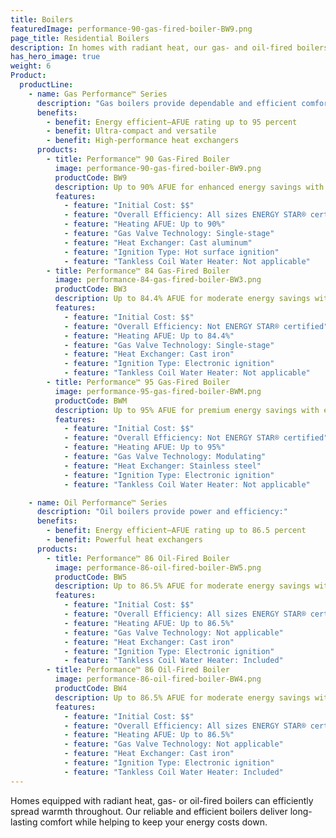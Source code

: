 ```yaml
---
title: Boilers
featuredImage: performance-90-gas-fired-boiler-BW9.png
page_title: Residential Boilers
description: In homes with radiant heat, our gas- and oil-fired boilers efficiently power your system and spread warmth. Find a boiler today.
has_hero_image: true
weight: 6
Product:
  productLine:
    - name: Gas Performance™ Series
      description: "Gas boilers provide dependable and efficient comfort:"
      benefits:
        - benefit: Energy efficient—AFUE rating up to 95 percent
        - benefit: Ultra-compact and versatile
        - benefit: High-performance heat exchangers
      products:
        - title: Performance™ 90 Gas-Fired Boiler
          image: performance-90-gas-fired-boiler-BW9.png
          productCode: BW9
          description: Up to 90% AFUE for enhanced energy savings with standard comfort features.
          features:
            - feature: "Initial Cost: $$"
            - feature: "Overall Efficiency: All sizes ENERGY STAR® certified"
            - feature: "Heating AFUE: Up to 90%"
            - feature: "Gas Valve Technology: Single-stage"
            - feature: "Heat Exchanger: Cast aluminum"
            - feature: "Ignition Type: Hot surface ignition"
            - feature: "Tankless Coil Water Heater: Not applicable"
        - title: Performance™ 84 Gas-Fired Boiler
          image: performance-84-gas-fired-boiler-BW3.png
          productCode: BW3
          description: Up to 84.4% AFUE for moderate energy savings with standard comfort features.
          features:
            - feature: "Initial Cost: $$"
            - feature: "Overall Efficiency: Not ENERGY STAR® certified"
            - feature: "Heating AFUE: Up to 84.4%"
            - feature: "Gas Valve Technology: Single-stage"
            - feature: "Heat Exchanger: Cast iron"
            - feature: "Ignition Type: Electronic ignition"
            - feature: "Tankless Coil Water Heater: Not applicable"
        - title: Performance™ 95 Gas-Fired Boiler
          image: performance-95-gas-fired-boiler-BWM.png
          productCode: BWM
          description: Up to 95% AFUE for premium energy savings with enhanced comfort features.
          features:
            - feature: "Initial Cost: $$"
            - feature: "Overall Efficiency: Not ENERGY STAR® certified"
            - feature: "Heating AFUE: Up to 95%"
            - feature: "Gas Valve Technology: Modulating"
            - feature: "Heat Exchanger: Stainless steel"
            - feature: "Ignition Type: Electronic ignition"
            - feature: "Tankless Coil Water Heater: Not applicable"

    - name: Oil Performance™ Series
      description: "Oil boilers provide power and efficiency:"
      benefits:
        - benefit: Energy efficient—AFUE rating up to 86.5 percent
        - benefit: Powerful heat exchangers
      products:
        - title: Performance™ 86 Oil-Fired Boiler
          image: performance-86-oil-fired-boiler-BW5.png
          productCode: BW5
          description: Up to 86.5% AFUE for moderate energy savings with standard comfort features.
          features:
            - feature: "Initial Cost: $$"
            - feature: "Overall Efficiency: All sizes ENERGY STAR® certified"
            - feature: "Heating AFUE: Up to 86.5%"
            - feature: "Gas Valve Technology: Not applicable"
            - feature: "Heat Exchanger: Cast iron"
            - feature: "Ignition Type: Electronic ignition"
            - feature: "Tankless Coil Water Heater: Included"
        - title: Performance™ 86 Oil-Fired Boiler
          image: performance-86-oil-fired-boiler-BW4.png
          productCode: BW4
          description: Up to 86.5% AFUE for moderate energy savings with standard comfort features.
          features:
            - feature: "Initial Cost: $$"
            - feature: "Overall Efficiency: All sizes ENERGY STAR® certified"
            - feature: "Heating AFUE: Up to 86.5%"
            - feature: "Gas Valve Technology: Not applicable"
            - feature: "Heat Exchanger: Cast iron"
            - feature: "Ignition Type: Electronic ignition"
            - feature: "Tankless Coil Water Heater: Included"
---
```


Homes equipped with radiant heat, gas- or oil-fired boilers can efficiently spread warmth throughout. Our reliable and efficient boilers deliver long-lasting comfort while helping to keep your energy costs down.
